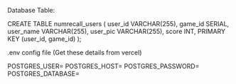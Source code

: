 Database Table:

CREATE TABLE numrecall_users (
    user_id VARCHAR(255),
    game_id SERIAL,
    user_name VARCHAR(255),
    user_pic VARCHAR(255),
    score INT,
    PRIMARY KEY (user_id, game_id)
);

.env config file (Get these details from vercel)

POSTGRES_USER=
POSTGRES_HOST=
POSTGRES_PASSWORD=
POSTGRES_DATABASE=